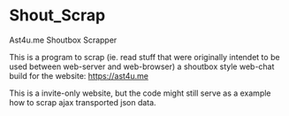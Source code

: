# Shout_Scrap
Ast4u.me Shoutbox Scrapper

This is a program to scrap (ie. read stuff that were originally intendet to be used between web-server and web-browser) a shoutbox style web-chat build for the website: https://ast4u.me

This is a invite-only website, but the code might still serve as a example how to scrap ajax transported json data.
